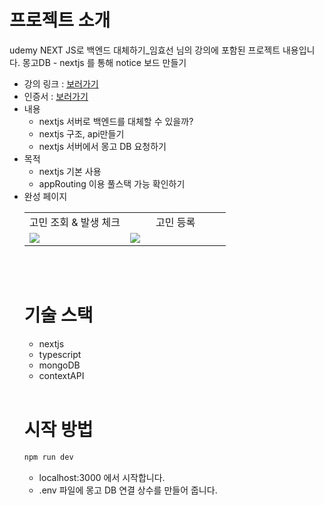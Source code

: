 # 프로젝트 소개

udemy NEXT JS로 백엔드 대체하기\_임효선 님의 강의에 포함된 프로젝트 내용입니다. 몽고DB - nextjs 를 통해 notice 보드 만들기

- 강의 링크 : [보러가기](https://www.udemy.com/certificate/UC-8914fa21-d35d-42a8-bf78-2c6b07d0fcc4/)
- 인증서 : [보러가기](https://www.udemy.com/certificate/UC-8914fa21-d35d-42a8-bf78-2c6b07d0fcc4/)
- 내용
  - nextjs 서버로 백엔드를 대체할 수 있을까?
  - nextjs 구조, api만들기
  - nextjs 서버에서 몽고 DB 요청하기
- 목적
  - nextjs 기본 사용
  - appRouting 이용 풀스택 가능 확인하기
- 완성 페이지 <table>
<tr>
<td align="center" width="50%">고민 조회 & 발생 체크</td>
<td align="center" width="50%">고민 등록</td>
</tr>
<tr>
<td><img src="https://github.com/heedaelee/nextjs-board-study/assets/37854571/4f8d71d5-aa12-432b-b5a3-f2f34273d979"/></td>
<td><img src="https://github.com/heedaelee/nextjs-board-study/assets/37854571/528cdb96-d94c-4d1e-a63d-612a8694a6bc"/></td>
</tr>
 </table>
<br></br>

# 기술 스택

- nextjs
- typescript
- mongoDB
- contextAPI
  <br></br>

# 시작 방법

```bash
npm run dev
```

- localhost:3000 에서 시작합니다.
- .env 파일에 몽고 DB 연결 상수를 만들어 줍니다.
